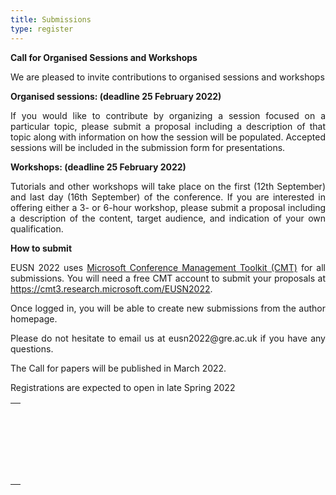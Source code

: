 ```yaml
---
title: Submissions
type: register
---
```

<table>
<tr>
  <p align="justify"><b>Call for Organised Sessions and Workshops</b></p>
</tr>
  <tr>
  <p align="justify"> We are pleased to invite contributions to organised sessions and workshops</p>
   <tr>
    <td><br></td>
  </tr>
<p align="justify"><b>Organised sessions: (deadline 25 February 2022)</b></p> 

<p align="justify">If you would like to contribute by organizing a session focused on a particular topic, please submit a proposal including a description of that topic along with information on how the session will be populated. Accepted sessions will be included in the submission form for presentations.</p> 
   <tr>
    <td><br></td>
  </tr>
<p align="justify"><b>Workshops: (deadline 25 February 2022)</b></p> 

<p align="justify">Tutorials and other workshops will take place on the first (12th September) and last day (16th September) of the conference. If you are interested in offering either a 3- or 6-hour workshop, please submit a proposal including a description of the content, target audience, and indication of your own qualification.</p> 
   <tr>
    <td><br></td>
  </tr>
<p align="justify"><b>How to submit</b></p> 

<p align="justify">EUSN 2022 uses <a title="Microsoft Conference Management Toolkit (CMT)" href="https://cmt3.research.microsoft.com/">Microsoft Conference Management Toolkit (CMT)</a> for all submissions. You will need a free CMT account to submit your proposals at <a title="https://cmt3.research.microsoft.com/EUSN2022" href="https://cmt3.research.microsoft.com/EUSN2022">https://cmt3.research.microsoft.com/EUSN2022</a>.</p>
<p align="justify">Once logged in, you will be able to create new submissions from the author homepage.</p> 

<p align="justify">Please do not hesitate to email us at eusn2022@gre.ac.uk if you have any questions.</p>
</tr>
   <tr>
    <td><br></td>
  </tr>
     <tr>
    <td><br></td>
  </tr>
<tr>
  <p align="justify"> The Call for papers will be published in March 2022.</p>
</tr>
<tr>
  <p align="justify">Registrations are expected to open in late Spring 2022</p>
</tr>
</table>
